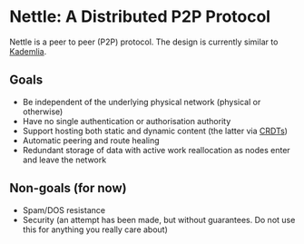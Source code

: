 # Nettle: A Distributed P2P Protocol

Nettle is a peer to peer (P2P) protocol. The design is currently similar to [Kademlia](https://en.wikipedia.org/wiki/Kademlia).

## Goals

- Be independent of the underlying physical network (physical or otherwise)
- Have no single authentication or authorisation authority
- Support hosting both static and dynamic content (the latter via [CRDTs](https://en.wikipedia.org/wiki/Conflict-free_replicated_data_type))
- Automatic peering and route healing
- Redundant storage of data with active work reallocation as nodes enter and leave the network

## Non-goals (for now)

- Spam/DOS resistance
- Security (an attempt has been made, but without guarantees. Do not use this for anything you really care about)
